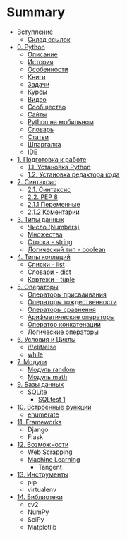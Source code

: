 # Summary

* [Вступление](README.md)
  * [Склад ссылок](skladmusor.md)
* [0. Python](python.md)
  * [Описание](python/opisanie.md)
  * [История](python/istoriya.md)
  * [Особенности](python/osobennosti.md)
  * [Книги](python/knigi.md)
  * [Задачи](python/zadachi.md)
  * [Курсы](python/kursi.md)
  * [Видео](python/video.md)
  * [Сообщество](python/soobschestvo.md)
  * [Сайты](python/saiti.md)
  * [Python на мобильном](python/python-na-mobilnom-ustroistve.md)
  * [Словарь](python/slovar.md)
  * [Статьи](python/stati.md)
  * [Шпаргалка](python/shpargalka.md)
  * [IDE](python/idie.md)
* [1. Подготовка к работе](chapter1.md)
  * [1.1. Установка Python](chapter1/ustanovka-python.md)
  * [1.2. Установка редактора кода](chapter1/12-ustanovka-redaktora-koda.md)
* [2. Синтаксис](yfdfwerwer.md)
  * [2.1. Синтаксис](yfdfwerwer/sintaksis.md)
  * [2.2. PEP 8](yfdfwerwer/pep-8.md)
  * [2.1.1 Переменные](yfdfwerwer/sintaksis/peremennie.md)
  * [2.1.2 Коментарии](yfdfwerwer/sintaksis/komentarii.md)
* [3. Типы данных](tipi-dannih.md)
  * [Число \(Numbers\)](tipi-dannih/chislo-numbers-int.md)
  * [Множества](tipi-dannih/mnozhestva.md)
  * [Строка - string](tipi-dannih/stroka-strings-str.md)
  * [Логический тип - boolean](tipi-dannih/logicheskii-tip-booltruefalse.md)
* [4. Типы коллеций](tipi-kolletsii.md)
  * [Списки - list](tipi-dannih/spiski-list.md)
  * [Словари - dict](tipi-dannih/slovari.md)
  * [Кортежи - tuple](tipi-dannih/kortezhi.md)
* [5. Операторы](operatori.md)
  * [Операторы присваивания](operatori/operatori-prisvaivaniya.md)
  * [Операторы тождественности](operatori/operatori-tozhdestvennosti.md)
  * [Операторы сравнения](operatori/operatori-sravneniya.md)
  * [Арифметические операторы](operatori/arifmeticheskie-operatori.md)
  * [Оператор конкатенации](operatori/operator-konkatenatsii.md)
  * [Логические операторы](operatori/logicheskie-operatori.md)
* [6. Условия и Циклы](tsikli.md)
  * [if/elif/else](tsikli/ifelifelse.md)
  * [while](tsikli/while.md)
* [7. Модули](moduli.md)
  * [Модуль random](moduli/modul-random.md)
  * [Модуль math](moduli/modul-math.md)
* [9. Базы данных](bazi-dannih.md)
  * [SQLite](bazi-dannih/sqlite.md)
    * [SQLtest 1 ](bazi-dannih/sqlite/sqltest-1.md)
* [10. Встроенные функции](vstroennie-funktsii.md)
  * [enumerate](vstroennie-funktsii/enumerate.md)
* [11. Frameworks](frameworks.md)
  * Django
  * Flask
* [12. Возможности](vozmozhnosti.md)
  * Web Scrapping
  * [Machine Learning](vozmozhnosti/machine-learning.md)
    * Tangent
* [13. Инструменты](instrumenti.md)
  * pip
  * virtualenv
* [14. Библиотеки](biblioteki.md)
  * cv2
  * NumPy
  * SciPy
  * Matplotlib

